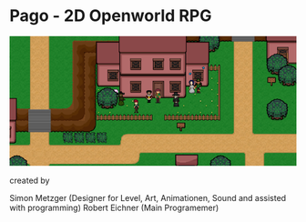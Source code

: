 # Pago - 2D Openworld RPG

![Pago](https://github.com/RobertEichner/Pago/blob/main/image.png)

created by

Simon Metzger (Designer for Level, Art, Animationen, Sound and assisted with programming) 
Robert Eichner (Main Programemer)


